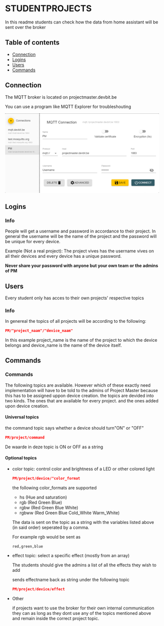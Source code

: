 # STUDENTPROJECTS
In this readme students can check how the data from home assistant will be sent over the broker
## Table of contents
 - [Connection](#connection)
 - [Logins](#logins)
 - [Users](#users)
 - [Commands](#Commands)

## Connection
The MQTT broker is located on projectmaster.devbit.be

You can use a program like MQTT Explorer for troubleshouting

![imageConection](./img/imageConection.png)


## Logins
### Info
People will get a username and password in accordance to their project. In general the username will be the name of the project and the password will be unique for every device.

Example (Not a real project): 
    The project vives has the username vives on all their devices and every device has a unique password.

**Never share your password with anyone but your own team or the admins of PM**

## Users
Every student only has acces to their own projects' respective topics
### Info
In genereal the topics of all projects will be according to the following:
```json
PM/"project_naam"/"device_naam"
```
In this example project_name is the name of the project to which the device belongs and device_name is the name of the device itself.

## Commands

### Commands

The following topics are available. However which of these exactly need implementation will have to be told to the admins of Project Master because this has to be assigned uppon device creation.
the topics are devided into two kinds. The ones that are available for every project. and the ones added upon device creation.

#### Universal topics
the command topic says whether a device should turn"ON" or "OFF"
```json
PM/project/command
```
De waarde in deze topic is ON or OFF as a string
#### Optional topics

- color topic: control color and brightness of a LED or other colored light


    ```json
    PM/project/device/"color_format
    ```
    the following color_formats are supported
    - hs (Hue and saturation)
    - rgb (Red Green Blue)
    - rgbw (Red Green Blue White)
    - rgbww (Red Green Blue Cold_White Warm_White)

    The data is sent on the topic as a string with the variables listed above (in said order) seperated by a comma.

    For example rgb would be sent as

    ```string
    red,green,blue
    ```

- effect topic: select a specific effect (mostly from an array)
    
    The students should give the admins a list of all the effects they wish to add

    sends effectname back as string under the following topic
    ```json
    PM/project/device/effect
    ```

- Other
    
    if projects want to use the broker for their own internal communication they can as long as they dont use any of the topics mentioned above and remain inside the correct project topic.
    
